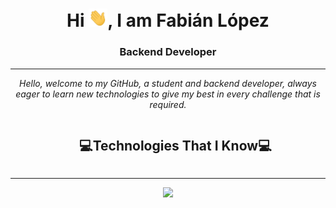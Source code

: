 <h1 align="center">Hi <img src="https://raw.githubusercontent.com/ABSphreak/ABSphreak/master/gifs/Hi.gif" width="30px">, I am Fabián López </h1>
<h3 align="center">Backend Developer</h3>
<hr>
<p align="center">
  <em>
    Hello, welcome to my GitHub, a student and backend developer, always eager to learn new technologies to give my best in every challenge that is required.
  </em> 
  <br>
</p>
<div id="user-content-toc">
  <ul align="center">
    <summary><h2 style="display: inline-block">💻Technologies That I Know💻</h2></summary>
  </ul>
</div>
<hr>
<p align="center">
  <a href="https://skillicons.dev">
    <img src="https://skillicons.dev/icons?i=git,docker,github,html,css,java,spring,python,linux,mongodb,mysql,postman,js,ts,vscode&perline=14" />
  </a>
</p>

